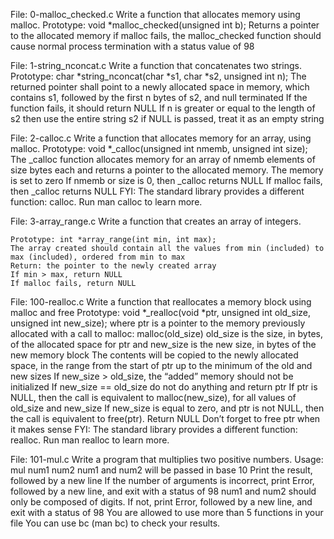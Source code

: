 File: 0-malloc_checked.c
	Write a function that allocates memory using malloc.
	Prototype: void *malloc_checked(unsigned int b);
	Returns a pointer to the allocated memory
	if malloc fails, the malloc_checked function should cause normal process termination with a status value of 98

File: 1-string_nconcat.c
	Write a function that concatenates two strings.
	Prototype: char *string_nconcat(char *s1, char *s2, unsigned int n);
	The returned pointer shall point to a newly allocated space in memory, which contains s1, followed by the first n bytes of s2, and null terminated
	If the function fails, it should return NULL
	If n is greater or equal to the length of s2 then use the entire string s2
	if NULL is passed, treat it as an empty string

File: 2-calloc.c
	Write a function that allocates memory for an array, using malloc.
	Prototype: void *_calloc(unsigned int nmemb, unsigned int size);
	The _calloc function allocates memory for an array of nmemb elements of size bytes each and returns a pointer to the allocated memory.
	The memory is set to zero
	If nmemb or size is 0, then _calloc returns NULL
	If malloc fails, then _calloc returns NULL
	FYI: The standard library provides a different function: calloc. Run man calloc to learn more.

File: 3-array_range.c
	Write a function that creates an array of integers.

    Prototype: int *array_range(int min, int max);
    The array created should contain all the values from min (included) to max (included), ordered from min to max
    Return: the pointer to the newly created array
    If min > max, return NULL
    If malloc fails, return NULL

File: 100-realloc.c
	Write a function that reallocates a memory block using malloc and free
	Prototype: void *_realloc(void *ptr, unsigned int old_size, unsigned int new_size);
	where ptr is a pointer to the memory previously allocated with a call to malloc: malloc(old_size)
	old_size is the size, in bytes, of the allocated space for ptr
	and new_size is the new size, in bytes of the new memory block
	The contents will be copied to the newly allocated space, in the range from the start of ptr up to the minimum of the old and new sizes
	If new_size > old_size, the “added” memory should not be initialized
	If new_size == old_size do not do anything and return ptr
	If ptr is NULL, then the call is equivalent to malloc(new_size), for all values of old_size and new_size
	If new_size is equal to zero, and ptr is not NULL, then the call is equivalent to free(ptr). Return NULL
	Don’t forget to free ptr when it makes sense
	FYI: The standard library provides a different function: realloc. Run man realloc to learn more.

File: 101-mul.c
	Write a program that multiplies two positive numbers.
	Usage: mul num1 num2
    	num1 and num2 will be passed in base 10
    	Print the result, followed by a new line
    	If the number of arguments is incorrect, print Error, followed by a new line, and exit with a status of 98
    	num1 and num2 should only be composed of digits. If not, print Error, followed by a new line, and exit with a status of 98
    	You are allowed to use more than 5 functions in your file
	You can use bc (man bc) to check your results.
